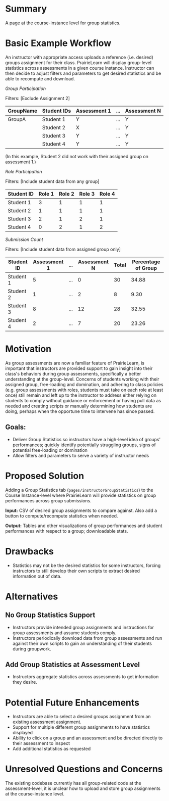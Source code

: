# Summary
A page at the course-instance level for group statistics. 

# Basic Example Workflow
An instructor with appropriate access uploads a reference (i.e. desired) groups assignment for their class. PrairieLearn will display group-level statistics across assessments in a given course instance. Instructor can then decide to adjust filters and parameters to get desired statistics and be able to recompute and download. 

*Group Participation* 

Filters: [Exclude Assignment 2]

| GroupName | Student IDs | Assessment 1 | ... | Assessment N|
|-----------|-------------|--------------|-----|-------------|
| GroupA    | Student 1   |      Y       | ... |      Y      |
|           | Student 2   |      X       | ... |      Y      |
|           | Student 3   |      Y       | ... |      Y      |
|           | Student 4   |      Y       | ... |      Y      |

(In this example, Student 2 did not work with their assigned group on assessment 1.)

*Role Participation*

Filters: [Include student data from any group]

| Student ID | Role 1 | Role 2 | Role 3 | Role 4 |
|------------|--------|--------|--------|--------|
| Student 1  |    3   |   1    |   1    |   1    |
| Student 2  |    1   |   1    |   1    |   1    |
| Student 3  |    2   |   1    |   2    |   1    |
| Student 4  |    0   |   2    |   1    |   2    |

*Submission Count* 

Filters: [Include student data from assigned group only]

| Student ID | Assessment 1 | ... | Assessment N | Total | Percentage of Group |
|------------|--------------|-----|--------------|-------|---------------------|
| Student 1  |      5       | ... |      0       |  30   |        34.88        |
| Student 2  |      1       | ... |      2       |   8   |         9.30        |
| Student 3  |      8       | ... |     12       |  28   |        32.55        |
| Student 4  |      2       | ... |      7       |  20   |        23.26        |


# Motivation
As group assessments are now a familiar feature of PrairieLearn, is important that instructors are provided support to gain insight into their class's behaviors during group assessments, specifically a better understanding at the group-level. Concerns of students working with their assigned group, free-loading and domination, and adhering to class policies (e.g. group assessments with roles, students must take on each role at least once) still remain and left up to the instructor to address either relying on students to comply without guidance or enforcement or having pull data as needed and creating scripts or manually determining how students are doing, perhaps when the opportune time to intervene has since passed.  

## Goals: 
* Deliver Group Statistics so instructors have a high-level idea of groups' performances; quickly identify potentially struggling groups, signs of potential free-loading or domination
* Allow filters and parameters to serve a variety of instructor needs

# Proposed Solution
Adding a Group Statistics tab (```pages/instructorGroupStatistics```) to the Course Instance-level where PrairieLearn will provide statistics on group performances across group submissions. 

**Input:** CSV of desired group assignments to compare against. 
Also add a button to compute/recompute statistics when needed. 

**Output:** Tables and other visualizations of group performances and student performances with respect to a group; downloadable stats.


# Drawbacks
* Statistics may not be the desired statistics for some instructors, forcing instructors to still develop their own scripts to extract desired information out of data.

# Alternatives

## No Group Statistics Support
* Instructors provide intended group assignments and instructions for group assessments and assume students comply.
* Instructors periodically download data from group assessments and run against their own scripts to gain an understanding of their students during groupwork.

## Add Group Statistics at Assessment Level
* Instructors aggregate statistics across assessments to get information they desire.

# Potential Future Enhancements
* Instructors are able to select a desired groups assignment from an existing assessment assignment.
* Support for multiple different group assignments to have statistics displayed
* Ability to click on a group and an assessment and be directed directly to their assessment to inspect
* Add additional statistics as requested


# Unresolved Questions and Concerns
The existing codebase currently has all group-related code at the assessment-level, it is unclear how to upload and store group assignments at the course-instance level.
